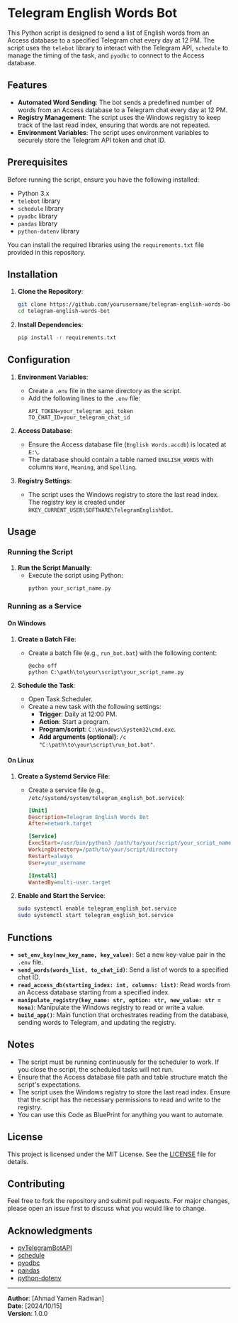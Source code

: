 # Telegram English Words Bot

This Python script is designed to send a list of English words from an Access database to a specified Telegram chat every day at 12 PM. The script uses the `telebot` library to interact with the Telegram API, `schedule` to manage the timing of the task, and `pyodbc` to connect to the Access database.

## Features

- **Automated Word Sending**: The bot sends a predefined number of words from an Access database to a Telegram chat every day at 12 PM.
- **Registry Management**: The script uses the Windows registry to keep track of the last read index, ensuring that words are not repeated.
- **Environment Variables**: The script uses environment variables to securely store the Telegram API token and chat ID.


## Prerequisites

Before running the script, ensure you have the following installed:

- Python 3.x
- `telebot` library
- `schedule` library
- `pyodbc` library
- `pandas` library
- `python-dotenv` library

You can install the required libraries using the `requirements.txt` file provided in this repository.

## Installation

1. **Clone the Repository**:
   ```bash
   git clone https://github.com/yourusername/telegram-english-words-bot.git
   cd telegram-english-words-bot
   ```

2. **Install Dependencies**:
   ```bash
   pip install -r requirements.txt
   ```

## Configuration

1. **Environment Variables**:
   - Create a `.env` file in the same directory as the script.
   - Add the following lines to the `.env` file:
     ```
     API_TOKEN=your_telegram_api_token
     TO_CHAT_ID=your_telegram_chat_id
     ```

2. **Access Database**:
   - Ensure the Access database file (`English Words.accdb`) is located at `E:\`.
   - The database should contain a table named `ENGLISH_WORDS` with columns `Word`, `Meaning`, and `Spelling`.

3. **Registry Settings**:
   - The script uses the Windows registry to store the last read index. The registry key is created under `HKEY_CURRENT_USER\SOFTWARE\TelegramEnglishBot`.

## Usage

### Running the Script

1. **Run the Script Manually**:
   - Execute the script using Python:
     ```bash
     python your_script_name.py
     ```

### Running as a Service

#### On Windows

1. **Create a Batch File**:
   - Create a batch file (e.g., `run_bot.bat`) with the following content:
     ```batch
     @echo off
     python C:\path\to\your\script\your_script_name.py
     ```

2. **Schedule the Task**:
   - Open Task Scheduler.
   - Create a new task with the following settings:
     - **Trigger**: Daily at 12:00 PM.
     - **Action**: Start a program.
     - **Program/script**: `C:\Windows\System32\cmd.exe`.
     - **Add arguments (optional)**: `/c "C:\path\to\your\script\run_bot.bat"`.

#### On Linux

1. **Create a Systemd Service File**:
   - Create a service file (e.g., `/etc/systemd/system/telegram_english_bot.service`):
     ```ini
     [Unit]
     Description=Telegram English Words Bot
     After=network.target

     [Service]
     ExecStart=/usr/bin/python3 /path/to/your/script/your_script_name.py
     WorkingDirectory=/path/to/your/script/directory
     Restart=always
     User=your_username

     [Install]
     WantedBy=multi-user.target
     ```

2. **Enable and Start the Service**:
   ```bash
   sudo systemctl enable telegram_english_bot.service
   sudo systemctl start telegram_english_bot.service
   ```

## Functions

- **`set_env_key(new_key_name, key_value)`**: Set a new key-value pair in the `.env` file.
- **`send_words(words_list, to_chat_id)`**: Send a list of words to a specified chat ID.
- **`read_access_db(starting_index: int, columns: list)`**: Read words from an Access database starting from a specified index.
- **`manipulate_registry(key_name: str, option: str, new_value: str = None)`**: Manipulate the Windows registry to read or write a value.
- **`build_app()`**: Main function that orchestrates reading from the database, sending words to Telegram, and updating the registry.

## Notes

- The script must be running continuously for the scheduler to work. If you close the script, the scheduled tasks will not run.
- Ensure that the Access database file path and table structure match the script's expectations.
- The script uses the Windows registry to store the last read index. Ensure that the script has the necessary permissions to read and write to the registry.
- You can use this Code as BluePrint for anything you want to automate.

## License

This project is licensed under the MIT License. See the [LICENSE](LICENSE) file for details.

## Contributing

Feel free to fork the repository and submit pull requests. For major changes, please open an issue first to discuss what you would like to change.

## Acknowledgments

- [pyTelegramBotAPI](https://github.com/eternnoir/pyTelegramBotAPI)
- [schedule](https://github.com/dbader/schedule)
- [pyodbc](https://github.com/mkleehammer/pyodbc)
- [pandas](https://pandas.pydata.org/)
- [python-dotenv](https://github.com/theskumar/python-dotenv)

---

**Author**: [Ahmad Yamen Radwan]  
**Date**: [2024/10/15]  
**Version**: 1.0.0